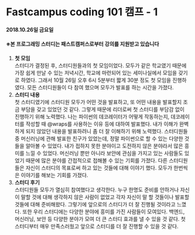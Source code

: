 # Fastcampus coding 101 캠프 - 1
#### 2018.10.26일 금요일
####  ※본 프로그래밍 스터디는 패스트캠퍼스로부터 강의를 지원받고 있습니다
1. <b>첫 모임</b>   
스터디가 결정된 후, 스터디원들과의 첫 모임이었다. 모두가 같은 학교였기 때문에 가장 쉽게 만날 수 있는 저녁시간, 학교에 마련되어 있는 세미나실에서 모임을 갖기로 하였다. 그래서 10월 26일 오후 6시 5분부터 짧게 30분 정도 첫 모임을 진행하였다. 모든 스터디원들이 다 참여 했으며 모두가 발표를 하는 시간을 가졌다.
2. <b>스터디 내용</b>  
첫 스터디였기에 스터디원 모두가 어떤 것을 발표하고, 또 어떤 내용을 발표할지 조금 부담을 갖고 있었던 것 같다. 그렇게 때문에 리더로써 첫 스터디를 부담감 없이 진행하기 위해 노력했다. 나는 파이썬의 데코레이터가 어떻게 작동하는지, 데코레이터를 작성할 때 @wraps를 사용하는 이유 등에 대하여 발표했다. 내가 이해가 완벽하게 되지 않았던 내용을 발표하려니 좀 더 잘 이해하기 위해 노력했다. 스터디원들 중 머신러닝에 관해 발표한 친구가 있었는데, 정말 파이썬으로 할 수 있는 다양한 것들을 알아볼 수 있었다. 내가 접하지 못한 분야이고 도전하지 않은 분야라서 많은 흥미를 느낄 수 있었다. 머신러닝 뿐만 아니라 보안에 관심을 가지고 있는 사람들도 있었기 때문에 많은 분야를 간접적으로 접해볼 수 있는 기회를 가졌다. 다른 스터디원들은 자신이 스터디의 목표로써 하고 있는 것들에 대해 이야기 했다. 모두가 한번씩은 이야기를 해보는 기회를 가졌다.
3. <b>스터디 후기</b>  
스터디원들 모두가 열심히 참여했다고 생각한다. 누구 한명도 준비를 안하거나 자신이 말할 것에 대해 생각하지 않은 사람이 없었고 각자 자신이 말 할 것들이나 발표할 것들에 대해 준비해왔다. 그렇기에 앞으로의 스터디가 더 잘 진행될 것이라고 느꼈다. 또한 우리 스터디에는 다양한 분야에 흥미를 가진 사람들이 모여있다. 백엔드, 머신러닝, 보안 등 다양한 분야가 모여 더 큰 스터디 효과를 낼 수 있을 것 같다. 첫 스터디부터 매우 만족스러웠고 앞으로 스터디를 더 잘 진행할 수 있을 것 같다.